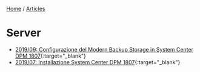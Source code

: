 [Home](/) / [Articles](/docs/articles)
# Server
* [2019/09: Configurazione del Modern Backup Storage in System Center DPM 1807](2019-08/Configurazione%20del%20Modern%20Backup%20Storage%20in%20System%20Center%20Data%20Protection%20Manager%201807.pdf){:target="_blank"}
* [2019/07: Installazione System Center DPM 1807](2019-07/Installazione%20System%20Center%20Data%20Protection%20Manager%201807.pdf){:target="_blank"}
